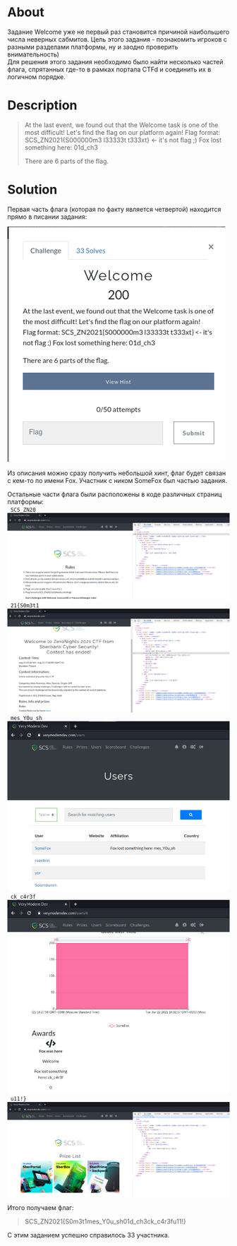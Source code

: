# About

Задание Welcome уже не первый раз становится причиной наибольшего числа неверных сабмитов. Цель этого задания - познакомить игроков с разными разделами платформы, ну и заодно проверить внимательность)  
Для решения этого задания необходимо было найти несколько частей флага, спрятанных где-то в рамках портала CTFd и соединить их в логичном порядке.

# Description

> At the last event, we found out that the Welcome task is one of the most difficult! Let's find the flag on our platform again! Flag format: SCS_ZN2021{S000000m3 l33333t t333xt} <- it's not flag ;) Fox lost something here: 01d_ch3
> 
> There are 6 parts of the flag.

# Solution

Первая часть флага (которая по факту является четвертой) находится прямо в писании задания:  

[![Flag part 4](/Welcome/part4.png "Welcome, Part 4")](https://github.com/z0ok/ZN2021-SCS-WriteUps/blob/z0ok_parts/Welcome/part4.png)  

Из описания можно сразу получить небольшой хинт, флаг будет связан с кем-то по имени Fox. Участник с ником SomeFox был частью задания.

Остальные части флага были расположены в коде различных страниц платформы:  
<code> SCS_ZN20 </code>  
[![Flag part 1](/Welcome/part1.png "Welcome, Part 1")](https://github.com/z0ok/ZN2021-SCS-WriteUps/blob/z0ok_parts/Welcome/part1.png)  
<code> 21{S0m3t1 </code>  
[![Flag part 2](/Welcome/part2.png "Welcome, Part 2")](https://github.com/z0ok/ZN2021-SCS-WriteUps/blob/z0ok_parts/Welcome/part2.png)  
<code> mes_Y0u_sh </code>  
[![Flag part 3](/Welcome/part3.png "Welcome, Part 3")](https://github.com/z0ok/ZN2021-SCS-WriteUps/blob/z0ok_parts/Welcome/part3.png)  
<code> ck_c4r3f </code>  
[![Flag part 5](/Welcome/part5.png "Welcome, Part 5")](https://github.com/z0ok/ZN2021-SCS-WriteUps/blob/z0ok_parts/Welcome/part5.png)  
<code> u11!} </code>  
[![Flag part 6](/Welcome/part6.png "Welcome, Part 6")](https://github.com/z0ok/ZN2021-SCS-WriteUps/blob/z0ok_parts/Welcome/part6.png)  

Итого получаем флаг:  
> SCS_ZN2021{S0m3t1mes_Y0u_sh01d_ch3ck_c4r3fu11!}  

С этим заданием успешно справилось 33 участника. 
